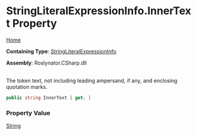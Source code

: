 # StringLiteralExpressionInfo\.InnerText Property

[Home](../../../../../README.md)

**Containing Type**: [StringLiteralExpressionInfo](../README.md)

**Assembly**: Roslynator\.CSharp\.dll

\
The token text, not including leading ampersand, if any, and enclosing quotation marks\.

```csharp
public string InnerText { get; }
```

### Property Value

[String](https://docs.microsoft.com/en-us/dotnet/api/system.string)

